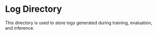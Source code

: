 # Log Directory

This directory is used to store logs generated during training, evaluation, and inference.
